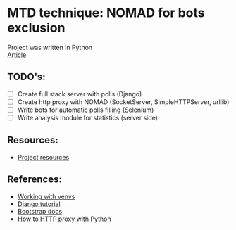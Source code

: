 # MTD technique: NOMAD for bots exclusion

Project was written in Python \
[Article](https://www.overleaf.com/read/ypkjrmgmgvqh)

## TODO's:
- [ ] Create full stack server with polls (Django)
- [ ] Create http proxy with NOMAD (SocketServer, SimpleHTTPServer, urllib)
- [ ] Write bots for automatic polls filling (Selenium)
- [ ] Write analysis module for statistics (server side)

## Resources:
- [Project resources](https://drive.google.com/drive/folders/1vPMTHjgQFr9amuItG07vp0vBxZpR13lt?usp=sharing)

## References:
- [Working with venvs](https://realpython.com/python-virtual-environments-a-primer/)
- [Django tutorial](https://docs.djangoproject.com/en/4.0/intro/tutorial01/)
- [Bootstrap docs](https://getbootstrap.com/docs/5.0/getting-started/introduction/)
- [How to HTTP proxy with Python](https://levelup.gitconnected.com/how-to-build-a-super-simple-http-proxy-in-python-in-just-17-lines-of-code-a1a09192be00)
